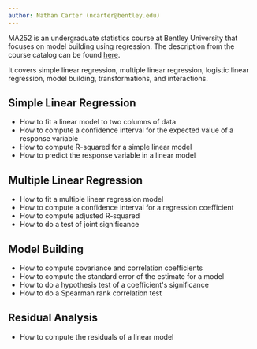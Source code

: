 ```yaml
---
author: Nathan Carter (ncarter@bentley.edu)
---
```


MA252 is an undergraduate statistics course at Bentley University
that focuses on model building using regression.
The description from the course catalog can be found
[here](https://catalog.bentley.edu/undergraduate/courses/ma/).

It covers simple linear regression, multiple linear regression,
logistic linear regression, model building, transformations, and
interactions.

## Simple Linear Regression

 * How to fit a linear model to two columns of data
 * How to compute a confidence interval for the expected value of a response variable
 * How to compute R-squared for a simple linear model
 * How to predict the response variable in a linear model

## Multiple Linear Regression

 * How to fit a multiple linear regression model
 * How to compute a confidence interval for a regression coefficient
 * How to compute adjusted R-squared
 * How to do a test of joint significance

## Model Building

 * How to compute covariance and correlation coefficients
 * How to compute the standard error of the estimate for a model
 * How to do a hypothesis test of a coefficient's significance
 * How to do a Spearman rank correlation test

## Residual Analysis

 * How to compute the residuals of a linear model
